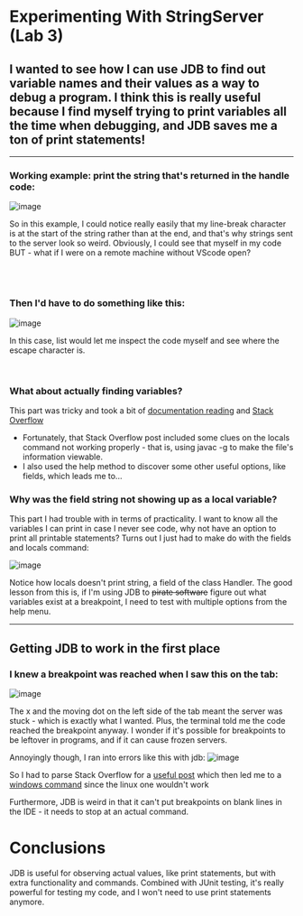 # Experimenting With StringServer (Lab 3)

## I wanted to see how I can use JDB to find out variable names and their values as a way to debug a program. I think this is really useful because I find myself trying to print variables all the time when debugging, and JDB saves me a ton of print statements!

<hr> 

### Working example: print the string that's returned in the handle code:
![image](https://user-images.githubusercontent.com/43625295/224886298-72445afa-9d1b-4ba0-9e88-a988566f4bf6.png)

So in this example, I could notice really easily that my line-break character is at the start of the string rather than at the end, and that's why strings sent to the server look so weird.
Obviously, I could see that myself in my code BUT - what if I were on a remote machine without VScode open?

<br/>
<br/>

### Then I'd have to do something like this:
![image](https://user-images.githubusercontent.com/43625295/224886478-bfc6d094-b181-4d5e-8c60-a5ab46963095.png)

In this case, list would let me inspect the code myself and see where the escape character is.

<br/>

### What about actually finding variables?

This part was tricky and took a bit of [documentation reading](https://docs.oracle.com/javase/7/docs/technotes/tools/solaris/jdb.html) and [Stack Overflow](https://stackoverflow.com/questions/42657693/debugging-java-get-list-of-objects-and-local-variables)
* Fortunately, that Stack Overflow post included some clues on the locals command not working properly - that is, using javac -g to make the file's information viewable.
* I also used the help method to discover some other useful options, like fields, which leads me to...

### Why was the field string not showing up as a local variable?

This part I had trouble with in terms of practicality. I want to know all the variables I can print in case I never see code, why not have an option to print all printable statements? Turns out I just had to make do with the fields and locals command:

![image](https://user-images.githubusercontent.com/43625295/224905893-040b0e93-5acd-45da-a0ec-1d0fed44af7b.png)

Notice how locals doesn't print string, a field of the class Handler.
The good lesson from this is, if I'm using JDB to ~~pirate software~~ figure out what variables exist at a breakpoint, I need to test with multiple options from the help menu.


<hr>

## Getting JDB to work in the first place

### I knew a breakpoint was reached when I saw this on the tab:
![image](https://user-images.githubusercontent.com/43625295/224887800-27eb8550-bba7-4cfe-bebf-37af98101c63.png)

The x and the moving dot on the left side of the tab meant the server was stuck - which is exactly what I wanted. Plus, the terminal told me the code reached the breakpoint anyway. I wonder if it's possible for breakpoints to be leftover in programs, and if it can cause frozen servers.

Annoyingly though, I ran into errors like this with jdb:
![image](https://user-images.githubusercontent.com/43625295/224906203-30909568-685e-4ef4-bd5d-7a437798ec84.png)


So I had to parse Stack Overflow for a [useful post](https://stackoverflow.com/questions/12737293/how-do-i-resolve-the-java-net-bindexception-address-already-in-use-jvm-bind) which then led me to a [windows command](https://stackoverflow.com/questions/39632667/how-do-i-kill-the-process-currently-using-a-port-on-localhost-in-windows) since the linux one wouldn't work

Furthermore, JDB is weird in that it can't put breakpoints on blank lines in the IDE - it needs to stop at an actual command.

# Conclusions

JDB is useful for observing actual values, like print statements, but with extra functionality and commands. Combined with JUnit testing, it's really powerful for testing my code, and I won't need to use print statements anymore.
